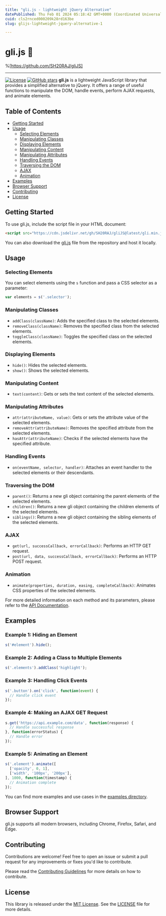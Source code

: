 ```yaml
---
title: "gli.js - lightweight jQuery Alternative"
datePublished: Thu Feb 01 2024 05:18:42 GMT+0000 (Coordinated Universal Time)
cuid: cls2rnced000209k28rd163be
slug: glijs-lightweight-jquery-alternative-1

---
```


# gli.js 🚀

%[https://github.com/SH20RAJ/gliJS]


---
[![License](https://cdn.hashnode.com/res/hashnode/image/upload/v1706764719559/eb050fbf-1b17-4252-8b5d-e8551557b2c6.svg)](https://github.com/SH20RAJ/gliJS/blob/main/LICENSE)
[![GitHub stars](https://cdn.hashnode.com/res/hashnode/image/upload/v1706764720668/ac5640b8-b094-4227-bfaa-0c25e0b1cbda.svg)](https://github.com/SH20RAJ/gliJS/stargazers)
**gli.js** is a lightweight JavaScript library that provides a simplified alternative to jQuery. It offers a range of useful functions to manipulate the DOM, handle events, perform AJAX requests, and animate elements.

## Table of Contents

- [Getting Started](#getting-started)
- [Usage](#usage)
  - [Selecting Elements](#selecting-elements)
  - [Manipulating Classes](#manipulating-classes)
  - [Displaying Elements](#displaying-elements)
  - [Manipulating Content](#manipulating-content)
  - [Manipulating Attributes](#manipulating-attributes)
  - [Handling Events](#handling-events)
  - [Traversing the DOM](#traversing-the-dom)
  - [AJAX](#ajax)
  - [Animation](#animation)
- [Examples](#examples)
- [Browser Support](#browser-support)
- [Contributing](#contributing)
- [License](#license)

## Getting Started

To use gli.js, include the script file in your HTML document:

```html
<script src="https://cdn.jsdelivr.net/gh/SH20RAJ/gliJS@latest/gli.min.js"></script>
```

You can also download the [gli.js](https://github.com/SH20RAJ/gliJS/blob/main/gli.js) file from the repository and host it locally.

## Usage

### Selecting Elements

You can select elements using the `s` function and pass a CSS selector as a parameter:

```javascript
var elements = s('.selector');
```

### Manipulating Classes

- `addClass(className)`: Adds the specified class to the selected elements.
- `removeClass(className)`: Removes the specified class from the selected elements.
- `toggleClass(className)`: Toggles the specified class on the selected elements.

### Displaying Elements

- `hide()`: Hides the selected elements.
- `show()`: Shows the selected elements.

### Manipulating Content

- `text(content)`: Gets or sets the text content of the selected elements.

### Manipulating Attributes

- `attr(attributeName, value)`: Gets or sets the attribute value of the selected elements.
- `removeAttr(attributeName)`: Removes the specified attribute from the selected elements.
- `hasAttr(attributeName)`: Checks if the selected elements have the specified attribute.

### Handling Events

- `on(eventName, selector, handler)`: Attaches an event handler to the selected elements or their descendants.

### Traversing the DOM

- `parent()`: Returns a new gli object containing the parent elements of the selected elements.
- `children()`: Returns a new gli object containing the children elements of the selected elements.
- `siblings()`: Returns a new gli object containing the sibling elements of the selected elements.

### AJAX

- `get(url, successCallback, errorCallback)`: Performs an HTTP GET request.
- `post(url, data, successCallback, errorCallback)`: Performs an HTTP POST request.

### Animation

- `animate(properties, duration, easing, completeCallback)`: Animates CSS properties of the selected elements.

For more detailed information on each method and its parameters, please refer to the [API Documentation](API.md).

## Examples

### Example 1: Hiding an Element

```javascript
s('#element').hide();
```

### Example 2: Adding a Class to Multiple Elements

```javascript
s('.elements').addClass('highlight');
```

### Example 3: Handling Click Events

```javascript
s('.button').on('click', function(event) {
  // Handle click event
});
```

### Example 4: Making an AJAX GET Request

```javascript
s.get('https://api.example.com/data', function(response) {
  // Handle successful response
}, function(errorStatus) {
  // Handle error
});
```

### Example 5: Animating an Element

```javascript
s('.element').animate([
  ['opacity', 0, 1],
  ['width', '100px', '200px'],
], 1000, function(timestamp) {
  // Animation complete
});
```

You can find more examples and use cases in the [examples directory](https://github.com/SH20RAJ/gliJS/tree/main/examples).

## Browser Support

gli.js supports all modern browsers, including Chrome, Firefox, Safari, and Edge.

## Contributing

Contributions are welcome! Feel free to open an issue or submit a pull request for any improvements or fixes you'd like to contribute.

Please read the [Contributing Guidelines](CONTRIBUTING.md) for more details on how to contribute.

## License

This library is released under the [MIT License](LICENSE). See the [LICENSE](LICENSE) file for more details.

